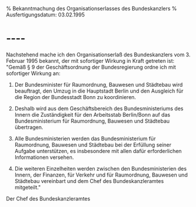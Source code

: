 % Bekanntmachung des Organisationserlasses des Bundeskanzlers
% Ausfertigungsdatum: 03.02.1995
 
# ----

Nachstehend mache ich den Organisationserlaß des Bundeskanzlers vom 3. Februar 1995 bekannt, der mit sofortiger Wirkung in Kraft getreten ist:  
"Gemäß § 9 der Geschäftsordnung der Bundesregierung ordne ich mit sofortiger Wirkung an:

1. Der Bundesminister für Raumordnung, Bauwesen und Städtebau wird beauftragt, den Umzug in die Hauptstadt Berlin und den Ausgleich für die Region der Bundesstadt Bonn zu koordinieren.

2. Deshalb wird aus dem Geschäftsbereich des Bundesministeriums des Innern die Zuständigkeit für den Arbeitsstab Berlin/Bonn auf das Bundesministerium für Raumordnung, Bauwesen und Städtebau übertragen.

3. Alle Bundesministerien werden das Bundesministerium für Raumordnung, Bauwesen und Städtebau bei der Erfüllung seiner Aufgabe unterstützen, es insbesondere mit allen dafür erforderlichen Informationen versehen.

4. Die weiteren Einzelheiten werden zwischen den Bundesministerien des Innern, der Finanzen, für Verkehr und für Raumordnung, Bauwesen und Städtebau vereinbart und dem Chef des Bundeskanzleramtes mitgeteilt."

Der Chef des Bundeskanzleramtes
